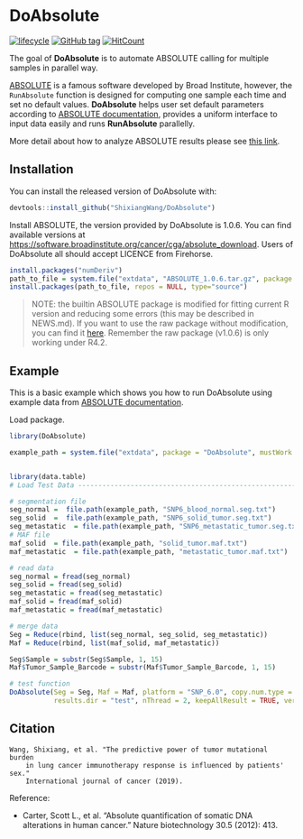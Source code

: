 
<!-- README.md is generated from README.Rmd. Please edit that file -->

# DoAbsolute

[![lifecycle](https://img.shields.io/badge/lifecycle-stable-blue.svg)](https://www.tidyverse.org/lifecycle/#stable)
[![GitHub
tag](https://img.shields.io/github/tag/ShixiangWang/DoAbsolute.svg?label=Github)](https://github.com/ShixiangWang/DoAbsolute)
[![HitCount](http://hits.dwyl.io/ShixiangWang/DoAbsolute.svg)](http://hits.dwyl.io/ShixiangWang/DoAbsolute)

The goal of **DoAbsolute** is to automate ABSOLUTE calling for multiple
samples in parallel way.

[ABSOLUTE](https://www.nature.com/articles/nbt.2203) is a famous
software developed by Broad Institute, however, the `RunAbsolute`
function is designed for computing one sample each time and set no
default values. **DoAbsolute** helps user set default parameters
according to [ABSOLUTE
documentation](http://software.broadinstitute.org/cancer/software/genepattern/modules/docs/ABSOLUTE),
provides a uniform interface to input data easily and runs
**RunAbsolute** parallelly.

More detail about how to analyze ABSOLUTE results please see [this
link](http://software.broadinstitute.org/cancer/software/genepattern/analyzing-absolute-data).

## Installation

You can install the released version of DoAbsolute with:

``` r
devtools::install_github("ShixiangWang/DoAbsolute")
```

Install ABSOLUTE, the version provided by DoAbsolute is 1.0.6. You can
find available versions at
<https://software.broadinstitute.org/cancer/cga/absolute_download>.
Users of DoAbsolute all should accept LICENCE from Firehorse.

``` r
install.packages("numDeriv")
path_to_file = system.file("extdata", "ABSOLUTE_1.0.6.tar.gz", package = "DoAbsolute", mustWork = T)
install.packages(path_to_file, repos = NULL, type="source")
```

> NOTE: the builtin ABSOLUTE package is modified for fitting current R
> version and reducing some errors (this may be described in NEWS.md).
> If you want to use the raw package without modification, you can find
> it
> [here](https://github.com/ShixiangWang/DoAbsolute/wiki/ABSOLUTE-raw-package).
> Remember the raw package (v1.0.6) is only working under R4.2.

## Example

This is a basic example which shows you how to run DoAbsolute using
example data from [ABSOLUTE
documentation](http://software.broadinstitute.org/cancer/software/genepattern/modules/docs/ABSOLUTE).

Load package.

``` r
library(DoAbsolute)
```

``` r
example_path = system.file("extdata", package = "DoAbsolute", mustWork = T)


library(data.table)
# Load Test Data ----------------------------------------------------------

# segmentation file
seg_normal =  file.path(example_path, "SNP6_blood_normal.seg.txt")
seg_solid  =  file.path(example_path, "SNP6_solid_tumor.seg.txt")
seg_metastatic  = file.path(example_path, "SNP6_metastatic_tumor.seg.txt")
# MAF file
maf_solid  = file.path(example_path, "solid_tumor.maf.txt")
maf_metastatic  = file.path(example_path, "metastatic_tumor.maf.txt")

# read data
seg_normal = fread(seg_normal)
seg_solid = fread(seg_solid)
seg_metastatic = fread(seg_metastatic)
maf_solid = fread(maf_solid)
maf_metastatic = fread(maf_metastatic)

# merge data
Seg = Reduce(rbind, list(seg_normal, seg_solid, seg_metastatic))
Maf = Reduce(rbind, list(maf_solid, maf_metastatic))

Seg$Sample = substr(Seg$Sample, 1, 15)
Maf$Tumor_Sample_Barcode = substr(Maf$Tumor_Sample_Barcode, 1, 15)

# test function
DoAbsolute(Seg = Seg, Maf = Maf, platform = "SNP_6.0", copy.num.type = "total",
           results.dir = "test", nThread = 2, keepAllResult = TRUE, verbose = TRUE)
```

## Citation

    Wang, Shixiang, et al. "The predictive power of tumor mutational burden 
        in lung cancer immunotherapy response is influenced by patients' sex." 
        International journal of cancer (2019).

Reference:

-   Carter, Scott L., et al. “Absolute quantification of somatic DNA
    alterations in human cancer.” Nature biotechnology 30.5 (2012): 413.
